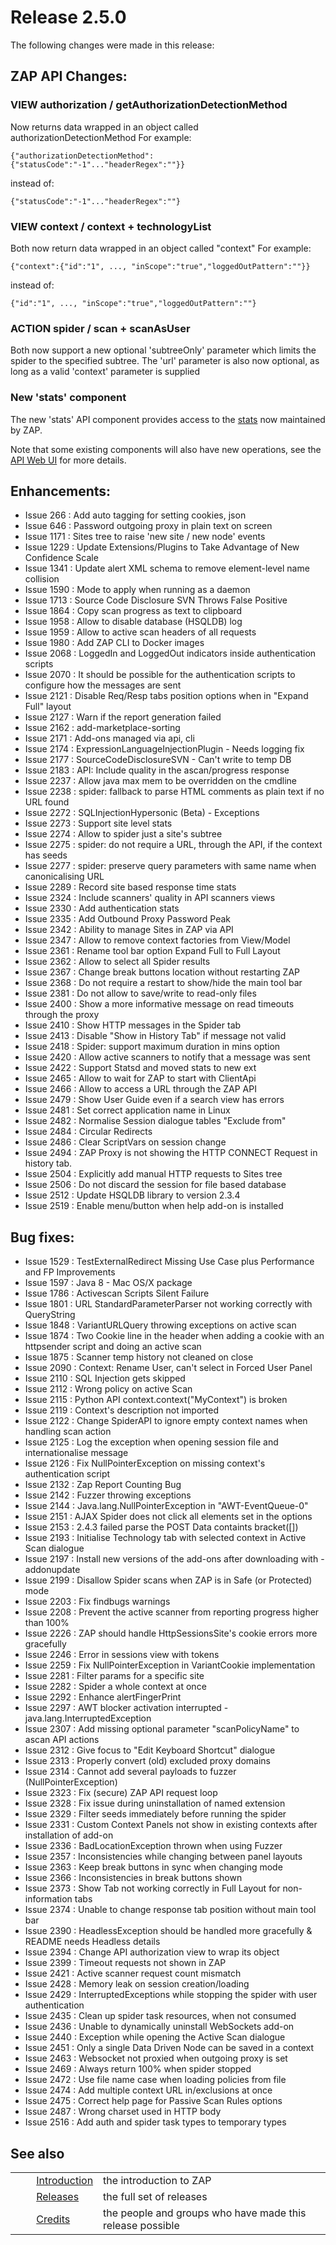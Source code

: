 # Release 2.5.0 #

The following changes were made in this release:

## ZAP API Changes: ##

### VIEW authorization / getAuthorizationDetectionMethod ###

Now returns data wrapped in an object called authorizationDetectionMethod For example:

``````````
{"authorizationDetectionMethod":{"statusCode":"-1"..."headerRegex":""}}
``````````

instead of:

``````````
{"statusCode":"-1"..."headerRegex":""}
``````````

### VIEW context / context + technologyList ###

Both now return data wrapped in an object called "context" For example:

``````````
{"context":{"id":"1", ..., "inScope":"true","loggedOutPattern":""}}
``````````

instead of:

``````````
{"id":"1", ..., "inScope":"true","loggedOutPattern":""}
``````````

### ACTION spider / scan + scanAsUser ###

Both now support a new optional 'subtreeOnly' parameter which limits the spider to the specified subtree. The 'url' parameter is also now optional, as long as a valid 'context' parameter is supplied

### New 'stats' component ###

The new 'stats' API component provides access to the [stats][] now maintained by ZAP.

Note that some existing components will also have new operations, see the [API Web UI][] for more details.

## Enhancements: ##

 *  Issue 266 : Add auto tagging for setting cookies, json
 *  Issue 646 : Password outgoing proxy in plain text on screen
 *  Issue 1171 : Sites tree to raise 'new site / new node' events
 *  Issue 1229 : Update Extensions/Plugins to Take Advantage of New Confidence Scale
 *  Issue 1341 : Update alert XML schema to remove element-level name collision
 *  Issue 1590 : Mode to apply when running as a daemon
 *  Issue 1713 : Source Code Disclosure SVN Throws False Positive
 *  Issue 1864 : Copy scan progress as text to clipboard
 *  Issue 1958 : Allow to disable database (HSQLDB) log
 *  Issue 1959 : Allow to active scan headers of all requests
 *  Issue 1980 : Add ZAP CLI to Docker images
 *  Issue 2068 : LoggedIn and LoggedOut indicators inside authentication scripts
 *  Issue 2070 : It should be possible for the authentication scripts to configure how the messages are sent
 *  Issue 2121 : Disable Req/Resp tabs position options when in "Expand Full" layout
 *  Issue 2127 : Warn if the report generation failed
 *  Issue 2162 : add-marketplace-sorting
 *  Issue 2171 : Add-ons managed via api, cli
 *  Issue 2174 : ExpressionLanguageInjectionPlugin - Needs logging fix
 *  Issue 2177 : SourceCodeDisclosureSVN - Can't write to temp DB
 *  Issue 2183 : API: Include quality in the ascan/progress response
 *  Issue 2237 : Allow java max mem to be overridden on the cmdline
 *  Issue 2238 : spider: fallback to parse HTML comments as plain text if no URL found
 *  Issue 2272 : SQLInjectionHypersonic (Beta) - Exceptions
 *  Issue 2273 : Support site level stats
 *  Issue 2274 : Allow to spider just a site's subtree
 *  Issue 2275 : spider: do not require a URL, through the API, if the context has seeds
 *  Issue 2277 : spider: preserve query parameters with same name when canonicalising URL
 *  Issue 2289 : Record site based response time stats
 *  Issue 2324 : Include scanners' quality in API scanners views
 *  Issue 2330 : Add authentication stats
 *  Issue 2335 : Add Outbound Proxy Password Peak
 *  Issue 2342 : Ability to manage Sites in ZAP via API
 *  Issue 2347 : Allow to remove context factories from View/Model
 *  Issue 2361 : Rename tool bar option Expand Full to Full Layout
 *  Issue 2362 : Allow to select all Spider results
 *  Issue 2367 : Change break buttons location without restarting ZAP
 *  Issue 2368 : Do not require a restart to show/hide the main tool bar
 *  Issue 2381 : Do not allow to save/write to read-only files
 *  Issue 2400 : Show a more informative message on read timeouts through the proxy
 *  Issue 2410 : Show HTTP messages in the Spider tab
 *  Issue 2413 : Disable "Show in History Tab" if message not valid
 *  Issue 2418 : Spider: support maximum duration in mins option
 *  Issue 2420 : Allow active scanners to notify that a message was sent
 *  Issue 2422 : Support Statsd and moved stats to new ext
 *  Issue 2465 : Allow to wait for ZAP to start with ClientApi
 *  Issue 2466 : Allow to access a URL through the ZAP API
 *  Issue 2479 : Show User Guide even if a search view has errors
 *  Issue 2481 : Set correct application name in Linux
 *  Issue 2482 : Normalise Session dialogue tables "Exclude from"
 *  Issue 2484 : Circular Redirects
 *  Issue 2486 : Clear ScriptVars on session change
 *  Issue 2494 : ZAP Proxy is not showing the HTTP CONNECT Request in history tab.
 *  Issue 2504 : Explicitly add manual HTTP requests to Sites tree
 *  Issue 2506 : Do not discard the session for file based database
 *  Issue 2512 : Update HSQLDB library to version 2.3.4
 *  Issue 2519 : Enable menu/button when help add-on is installed

## Bug fixes: ##

 *  Issue 1529 : TestExternalRedirect Missing Use Case plus Performance and FP Improvements
 *  Issue 1597 : Java 8 - Mac OS/X package
 *  Issue 1786 : Activescan Scripts Silent Failure
 *  Issue 1801 : URL StandardParameterParser not working correctly with QueryString
 *  Issue 1848 : VariantURLQuery throwing exceptions on active scan
 *  Issue 1874 : Two Cookie line in the header when adding a cookie with an httpsender script and doing an active scan
 *  Issue 1875 : Scanner temp history not cleaned on close
 *  Issue 2090 : Context: Rename User, can't select in Forced User Panel
 *  Issue 2110 : SQL Injection gets skipped
 *  Issue 2112 : Wrong policy on active Scan
 *  Issue 2115 : Python API context.context("MyContext") is broken
 *  Issue 2119 : Context's description not imported
 *  Issue 2122 : Change SpiderAPI to ignore empty context names when handling scan action
 *  Issue 2125 : Log the exception when opening session file and internationalise message
 *  Issue 2126 : Fix NullPointerException on missing context's authentication script
 *  Issue 2132 : Zap Report Counting Bug
 *  Issue 2142 : Fuzzer throwing exceptions
 *  Issue 2144 : Java.lang.NullPointerException in "AWT-EventQueue-0"
 *  Issue 2151 : AJAX Spider does not click all elements set in the options
 *  Issue 2153 : 2.4.3 failed parse the POST Data containts bracket(\[\])
 *  Issue 2193 : Initialise Technology tab with selected context in Active Scan dialogue
 *  Issue 2197 : Install new versions of the add-ons after downloading with -addonupdate
 *  Issue 2199 : Disallow Spider scans when ZAP is in Safe (or Protected) mode
 *  Issue 2203 : Fix findbugs warnings
 *  Issue 2208 : Prevent the active scanner from reporting progress higher than 100%
 *  Issue 2226 : ZAP should handle HttpSessionsSite's cookie errors more gracefully
 *  Issue 2246 : Error in sessions view with tokens
 *  Issue 2259 : Fix NullPointerException in VariantCookie implementation
 *  Issue 2281 : Filter params for a specific site
 *  Issue 2282 : Spider a whole context at once
 *  Issue 2292 : Enhance alertFingerPrint
 *  Issue 2297 : AWT blocker activation interrupted - java.lang.InterruptedException
 *  Issue 2307 : Add missing optional parameter "scanPolicyName" to ascan API actions
 *  Issue 2312 : Give focus to "Edit Keyboard Shortcut" dialogue
 *  Issue 2313 : Properly convert (old) excluded proxy domains
 *  Issue 2314 : Cannot add several payloads to fuzzer (NullPointerException)
 *  Issue 2323 : Fix (secure) ZAP API request loop
 *  Issue 2328 : Fix issue during uninstallation of named extension
 *  Issue 2329 : Filter seeds immediately before running the spider
 *  Issue 2331 : Custom Context Panels not show in existing contexts after installation of add-on
 *  Issue 2336 : BadLocationException thrown when using Fuzzer
 *  Issue 2357 : Inconsistencies while changing between panel layouts
 *  Issue 2363 : Keep break buttons in sync when changing mode
 *  Issue 2366 : Inconsistencies in break buttons shown
 *  Issue 2373 : Show Tab not working correctly in Full Layout for non-information tabs
 *  Issue 2374 : Unable to change response tab position without main tool bar
 *  Issue 2390 : HeadlessException should be handled more gracefully & README needs Headless details
 *  Issue 2394 : Change API authorization view to wrap its object
 *  Issue 2399 : Timeout requests not shown in ZAP
 *  Issue 2421 : Active scanner request count mismatch
 *  Issue 2428 : Memory leak on session creation/loading
 *  Issue 2429 : InterruptedExceptions while stopping the spider with user authentication
 *  Issue 2435 : Clean up spider task resources, when not consumed
 *  Issue 2436 : Unable to dynamically uninstall WebSockets add-on
 *  Issue 2440 : Exception while opening the Active Scan dialogue
 *  Issue 2451 : Only a single Data Driven Node can be saved in a context
 *  Issue 2463 : Websocket not proxied when outgoing proxy is set
 *  Issue 2469 : Always return 100% when spider stopped
 *  Issue 2472 : Use file name case when loading policies from file
 *  Issue 2474 : Add multiple context URL in/exclusions at once
 *  Issue 2475 : Correct help page for Passive Scan Rules options
 *  Issue 2487 : Wrong charset used in HTTP body
 *  Issue 2516 : Add auth and spider task types to temporary types

## See also ##

<table> 
 <tbody>
  <tr>
   <td>&nbsp;&nbsp;&nbsp;&nbsp;</td>
   <td><a href="HelpIntro" rel="nofollow">Introduction</a></td>
   <td>the introduction to ZAP</td>
  </tr> 
  <tr>
   <td>&nbsp;&nbsp;&nbsp;&nbsp;</td>
   <td><a href="HelpReleasesReleases" rel="nofollow">Releases</a></td>
   <td>the full set of releases</td>
  </tr> 
  <tr>
   <td>&nbsp;&nbsp;&nbsp;&nbsp;</td>
   <td><a href="HelpCredits" rel="nofollow">Credits</a></td>
   <td>the people and groups who have made this release possible</td>
  </tr> 
 </tbody>
</table>


[stats]: HelpStartConceptsStats
[API Web UI]: HelpStartConceptsApi